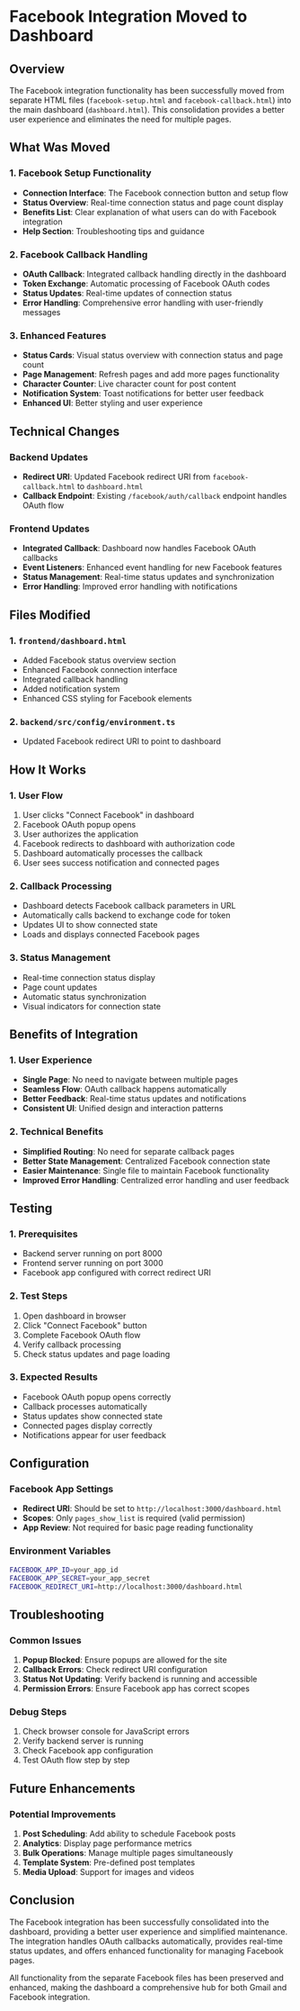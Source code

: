 # Facebook Integration Moved to Dashboard

## Overview
The Facebook integration functionality has been successfully moved from separate HTML files (`facebook-setup.html` and `facebook-callback.html`) into the main dashboard (`dashboard.html`). This consolidation provides a better user experience and eliminates the need for multiple pages.

## What Was Moved

### 1. Facebook Setup Functionality
- **Connection Interface**: The Facebook connection button and setup flow
- **Status Overview**: Real-time connection status and page count display
- **Benefits List**: Clear explanation of what users can do with Facebook integration
- **Help Section**: Troubleshooting tips and guidance

### 2. Facebook Callback Handling
- **OAuth Callback**: Integrated callback handling directly in the dashboard
- **Token Exchange**: Automatic processing of Facebook OAuth codes
- **Status Updates**: Real-time updates of connection status
- **Error Handling**: Comprehensive error handling with user-friendly messages

### 3. Enhanced Features
- **Status Cards**: Visual status overview with connection status and page count
- **Page Management**: Refresh pages and add more pages functionality
- **Character Counter**: Live character count for post content
- **Notification System**: Toast notifications for better user feedback
- **Enhanced UI**: Better styling and user experience

## Technical Changes

### Backend Updates
- **Redirect URI**: Updated Facebook redirect URI from `facebook-callback.html` to `dashboard.html`
- **Callback Endpoint**: Existing `/facebook/auth/callback` endpoint handles OAuth flow

### Frontend Updates
- **Integrated Callback**: Dashboard now handles Facebook OAuth callbacks
- **Event Listeners**: Enhanced event handling for new Facebook features
- **Status Management**: Real-time status updates and synchronization
- **Error Handling**: Improved error handling with notifications

## Files Modified

### 1. `frontend/dashboard.html`
- Added Facebook status overview section
- Enhanced Facebook connection interface
- Integrated callback handling
- Added notification system
- Enhanced CSS styling for Facebook elements

### 2. `backend/src/config/environment.ts`
- Updated Facebook redirect URI to point to dashboard

## How It Works

### 1. User Flow
1. User clicks "Connect Facebook" in dashboard
2. Facebook OAuth popup opens
3. User authorizes the application
4. Facebook redirects to dashboard with authorization code
5. Dashboard automatically processes the callback
6. User sees success notification and connected pages

### 2. Callback Processing
- Dashboard detects Facebook callback parameters in URL
- Automatically calls backend to exchange code for token
- Updates UI to show connected state
- Loads and displays connected Facebook pages

### 3. Status Management
- Real-time connection status display
- Page count updates
- Automatic status synchronization
- Visual indicators for connection state

## Benefits of Integration

### 1. User Experience
- **Single Page**: No need to navigate between multiple pages
- **Seamless Flow**: OAuth callback happens automatically
- **Better Feedback**: Real-time status updates and notifications
- **Consistent UI**: Unified design and interaction patterns

### 2. Technical Benefits
- **Simplified Routing**: No need for separate callback pages
- **Better State Management**: Centralized Facebook connection state
- **Easier Maintenance**: Single file to maintain Facebook functionality
- **Improved Error Handling**: Centralized error handling and user feedback

## Testing

### 1. Prerequisites
- Backend server running on port 8000
- Frontend server running on port 3000
- Facebook app configured with correct redirect URI

### 2. Test Steps
1. Open dashboard in browser
2. Click "Connect Facebook" button
3. Complete Facebook OAuth flow
4. Verify callback processing
5. Check status updates and page loading

### 3. Expected Results
- Facebook OAuth popup opens correctly
- Callback processes automatically
- Status updates show connected state
- Connected pages display correctly
- Notifications appear for user feedback

## Configuration

### Facebook App Settings
- **Redirect URI**: Should be set to `http://localhost:3000/dashboard.html`
- **Scopes**: Only `pages_show_list` is required (valid permission)
- **App Review**: Not required for basic page reading functionality

### Environment Variables
```bash
FACEBOOK_APP_ID=your_app_id
FACEBOOK_APP_SECRET=your_app_secret
FACEBOOK_REDIRECT_URI=http://localhost:3000/dashboard.html
```

## Troubleshooting

### Common Issues
1. **Popup Blocked**: Ensure popups are allowed for the site
2. **Callback Errors**: Check redirect URI configuration
3. **Status Not Updating**: Verify backend is running and accessible
4. **Permission Errors**: Ensure Facebook app has correct scopes

### Debug Steps
1. Check browser console for JavaScript errors
2. Verify backend server is running
3. Check Facebook app configuration
4. Test OAuth flow step by step

## Future Enhancements

### Potential Improvements
1. **Post Scheduling**: Add ability to schedule Facebook posts
2. **Analytics**: Display page performance metrics
3. **Bulk Operations**: Manage multiple pages simultaneously
4. **Template System**: Pre-defined post templates
5. **Media Upload**: Support for images and videos

## Conclusion

The Facebook integration has been successfully consolidated into the dashboard, providing a better user experience and simplified maintenance. The integration handles OAuth callbacks automatically, provides real-time status updates, and offers enhanced functionality for managing Facebook pages.

All functionality from the separate Facebook files has been preserved and enhanced, making the dashboard a comprehensive hub for both Gmail and Facebook integration. 